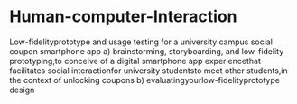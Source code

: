 # Human-computer-Interaction
Low-fidelityprototype and usage testing for a university campus social coupon smartphone app
a) brainstorming, storyboarding, and low-fidelity prototyping,to conceive of a digital smartphone app experiencethat facilitates social interactionfor university studentsto meet other students,in the context of unlocking coupons
b) evaluatingyourlow-fidelityprototype design
